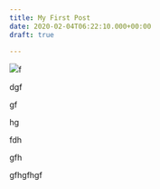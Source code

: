 ```yaml
---
title: My First Post
date: 2020-02-04T06:22:10.000+00:00
draft: true

---
```

![](/uploads/concert-panoramic_byDarrenLeeMarsh.jpg)f

dgf

gf

hg

fdh

gfh

gfhgfhgf